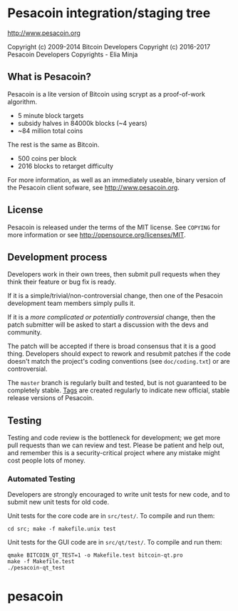 Pesacoin integration/staging tree
================================

http://www.pesacoin.org

Copyright (c) 2009-2014 Bitcoin Developers
Copyright (c) 2016-2017 Pesacoin Developers
Copyrights - Elia Minja 

What is Pesacoin?
----------------

Pesacoin is a lite version of Bitcoin using scrypt as a proof-of-work algorithm.
 - 5 minute block targets
 - subsidy halves in 84000k blocks (~4 years)
 - ~84 million total coins

The rest is the same as Bitcoin.
 - 500 coins per block
 - 2016 blocks to retarget difficulty

For more information, as well as an immediately useable, binary version of
the Pesacoin client sofware, see http://www.pesacoin.org.

License
-------

Pesacoin is released under the terms of the MIT license. See `COPYING` for more
information or see http://opensource.org/licenses/MIT.

Development process
-------------------

Developers work in their own trees, then submit pull requests when they think
their feature or bug fix is ready.

If it is a simple/trivial/non-controversial change, then one of the Pesacoin
development team members simply pulls it.

If it is a *more complicated or potentially controversial* change, then the patch
submitter will be asked to start a discussion with the devs and community.

The patch will be accepted if there is broad consensus that it is a good thing.
Developers should expect to rework and resubmit patches if the code doesn't
match the project's coding conventions (see `doc/coding.txt`) or are
controversial.

The `master` branch is regularly built and tested, but is not guaranteed to be
completely stable. [Tags](https://github.com/pesacoin-project/pesacoin/tags) are created
regularly to indicate new official, stable release versions of Pesacoin.

Testing
-------

Testing and code review is the bottleneck for development; we get more pull
requests than we can review and test. Please be patient and help out, and
remember this is a security-critical project where any mistake might cost people
lots of money.

### Automated Testing

Developers are strongly encouraged to write unit tests for new code, and to
submit new unit tests for old code.

Unit tests for the core code are in `src/test/`. To compile and run them:

    cd src; make -f makefile.unix test

Unit tests for the GUI code are in `src/qt/test/`. To compile and run them:

    qmake BITCOIN_QT_TEST=1 -o Makefile.test bitcoin-qt.pro
    make -f Makefile.test
    ./pesacoin-qt_test

# pesacoin
